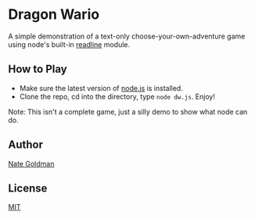# Dragon Wario

A simple demonstration of a text-only choose-your-own-adventure game using
node's built-in [readline](http://nodejs.org/api/readline.html) module.

## How to Play

* Make sure the latest version of [node.js](https://github.com/joyent/node/wiki/Installation) is installed.
* Clone the repo, cd into the directory, type `node dw.js`. Enjoy!

Note: This isn't a complete game, just a silly demo to show what node can do.

## Author

[Nate Goldman](http://github.com/ngoldman)

## License

[MIT](http://ngoldman.mit-license.org/)
